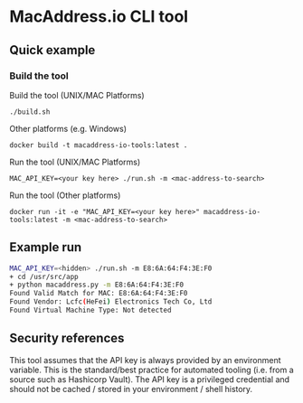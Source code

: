 # MacAddress.io CLI tool
## Quick example
### Build the tool
Build the tool (UNIX/MAC Platforms)

`./build.sh`

Other platforms (e.g. Windows)

`docker build -t macaddress-io-tools:latest .`

Run the tool (UNIX/MAC Platforms)

`MAC_API_KEY=<your key here> ./run.sh -m <mac-address-to-search>`

Run the tool (Other platforms)

`docker run -it -e "MAC_API_KEY=<your key here>" macaddress-io-tools:latest -m <mac-address-to-search>`


## Example run
```bash
MAC_API_KEY=<hidden> ./run.sh -m E8:6A:64:F4:3E:F0
+ cd /usr/src/app
+ python macaddress.py -m E8:6A:64:F4:3E:F0
Found Valid Match for MAC: E8:6A:64:F4:3E:F0
Found Vendor: Lcfc(HeFei) Electronics Tech Co, Ltd
Found Virtual Machine Type: Not detected
```

## Security references

This tool assumes that the API key is always provided by an environment variable.
This is the standard/best practice for automated tooling (i.e. from a source such as Hashicorp Vault).
The API key is a privileged credential and should not be cached / stored in your environment / shell history.